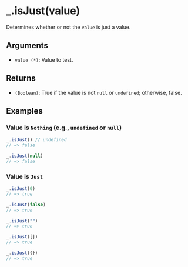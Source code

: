 # _.isJust(value)

Determines whether or not the `value` is just a value.

## Arguments

* `value (*)`: Value to test.

## Returns

* `(Boolean)`: True if the value is not `null` or `undefined`; otherwise, false.

## Examples

### Value is `Nothing` (e.g., `undefined` or `null`)

```javascript
_.isJust() // undefined
// => false

_.isJust(null)
// => false
```

### Value is `Just`

```javascript
_.isJust(0)
// => true

_.isJust(false)
// => true

_.isJust("")
// => true

_.isJust([])
// => true

_.isJust({})
// => true
```
